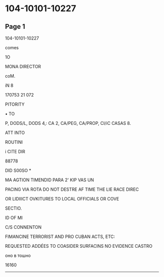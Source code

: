 # 104-10101-10227

## Page 1

104-10101-10227

comes

1O

MONA DIRECTOR

coM.

iN 8

170753 21 072

PITORITY

• TO

P, DODS/L, DODS 4,: CA 2, CA/PEG, CA/PROP, CI/iC CASAS 8.

ATT INTO

ROUTINI

i CITE DIR

88778

DID S00SO *

MA AGTION TIMENDID PARA 2' KIP VAS UN

PACING VIA ROTA DO NOT DESTRE AF TIME THE LIE RACE DIREC

OR LIDIIICT OVKITURES TO LOCAL OFFICIALS OR COVE

SECTIO.

ID OF MI

C/S CONNENTON

FIMANCINE TERRORIST AND PRO CUBAN ACTS, ETC:

REQUESTED ADDÉES TO COASIDER SURFACINS NO EVIDENCE CASTRO

оно в тошно

16160

---

